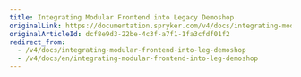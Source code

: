 ```yaml
---
title: Integrating Modular Frontend into Legacy Demoshop
originalLink: https://documentation.spryker.com/v4/docs/integrating-modular-frontend-into-leg-demoshop
originalArticleId: dcf8e9d3-22be-4c3f-a7f1-1fa3cfdf01f2
redirect_from:
  - /v4/docs/integrating-modular-frontend-into-leg-demoshop
  - /v4/docs/en/integrating-modular-frontend-into-leg-demoshop
---
```



